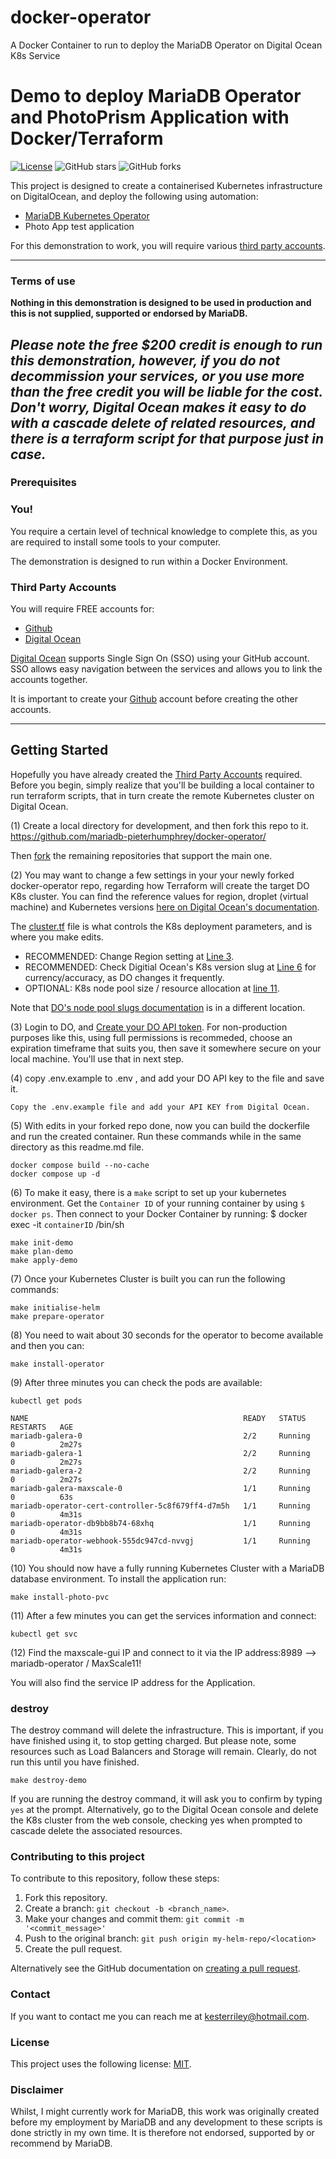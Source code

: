 # docker-operator
A Docker Container to run to deploy the MariaDB Operator on Digital Ocean K8s Service

# Demo to deploy MariaDB Operator and PhotoPrism Application with Docker/Terraform

[![License](https://img.shields.io/badge/mit-blue.svg)](https://opensource.org/licenses/mit)
![GitHub stars](https://img.shields.io/github/stars/mariadb-kester/docker-operator?style=social)
![GitHub forks](https://img.shields.io/github/forks/mariadb-kester/docker-operator?style=social)

This project is designed to create a containerised Kubernetes infrastructure on DigitalOcean, and deploy the following
using automation:

- [MariaDB Kubernetes Operator]([https://mariadb.com])
- Photo App test application

For this demonstration to work, you will require various [third party accounts](#third-party-accounts).

---

### Terms of use

**Nothing in this demonstration is designed to be used in production and this is not supplied, supported or endorsed by MariaDB.**

*Please note the free $200 credit is enough to run this demonstration, however, if you do not decommission your services, or you use more than the free credit you will be liable for the cost.*
*Don't worry, Digital Ocean makes it easy to do with a cascade delete of related resources, and there is a terraform script for that purpose just in case.*
---

### Prerequisites

### You!

You require a certain level of technical knowledge to complete this, as you are required to install some tools to your
computer.

The demonstration is designed to run within a Docker Environment.

### Third Party Accounts

You will require FREE accounts for:

- [Github](./docs/files/github/readme.md)
- [Digital Ocean](./docs/files/digitalocean/readme.md)

[Digital Ocean](./docs/files/digitalocean/readme.md) supports Single Sign
On (SSO) using your GitHub account. SSO allows easy navigation between the services and allows you to link the accounts together.

It is important to create your [Github](./docs/files/github/readme.md) account before creating the other accounts.




---

## Getting Started

Hopefully you have already created the [Third Party Accounts](#third-party-accounts) required.
Before you begin, simply realize that you'll be building a local container to run terraform scripts, that in turn create the remote Kubernetes cluster on Digital Ocean.

(1) Create a local directory for development, and then fork this repo to it. https://github.com/mariadb-pieterhumphrey/docker-operator/

Then [fork](./docs/files/github/fork.md) the remaining repositories that support the main one.

(2) You may want to change a few settings in your your newly forked docker-operator repo, regarding how Terraform will create the target DO K8s cluster. You can find the reference values for region, droplet (virtual machine) and Kubernetes versions [here on Digital Ocean's documentation](https://slugs.do-api.dev/).

The [cluster.tf](https://github.com/mariadb-pieterhumphrey/docker-operator/blob/main/terraform/modules/kdrDemo/cluster.tf) file is what controls the K8s deployment parameters, and is where you make edits.

* RECOMMENDED: Change Region setting at [Line 3](https://github.com/mariadb-pieterhumphrey/docker-operator/blob/main/terraform/modules/kdrDemo/cluster.tf#L3).
* RECOMMENDED: Check Digitial Ocean's K8s version slug at [Line 6](https://github.com/mariadb-pieterhumphrey/docker-operator/blob/main/terraform/modules/kdrDemo/cluster.tf#L6) for currency/accuracy, as DO changes it frequently.
* OPTIONAL: K8s node pool size / resource allocation at [line 11](https://github.com/mariadb-pieterhumphrey/docker-operator/blob/main/terraform/modules/kdrDemo/cluster.tf#L11).

Note that [DO's node pool slugs documentation](https://docs.digitalocean.com/reference/terraform/reference/resources/kubernetes_node_pool/) is in a different location.

(3) Login to DO, and [Create your DO API token](https://cloud.digitalocean.com/account/api/tokens).  For non-production purposes like this, using full permissions is recommeded, choose an expiration timeframe that suits you, then save it somewhere secure on your local machine.  You'll use that in next step. 

(4) copy .env.example to .env , and add your DO API key to the file and save it.

    Copy the .env.example file and add your API KEY from Digital Ocean.

(5) With edits in your forked repo done, now you can build the dockerfile and run the created container. Run these commands while in the same directory as this readme.md file.

    docker compose build --no-cache
    docker compose up -d

(6) To make it easy, there is a `make` script to set up your kubernetes environment. Get the `Container ID` of your running container by using `$ docker ps`.  Then connect to your Docker Container by running:
$ docker exec -it `containerID` /bin/sh

    make init-demo
    make plan-demo
    make apply-demo

(7) Once your Kubernetes Cluster is built you can run the following commands:

    make initialise-helm
    make prepare-operator

(8) You need to wait about 30 seconds for the operator to become available and then you can:

    make install-operator

(9) After three minutes you can check the pods are available:

    kubectl get pods

    NAME                                                READY   STATUS    RESTARTS   AGE
    mariadb-galera-0                                    2/2     Running   0          2m27s
    mariadb-galera-1                                    2/2     Running   0          2m27s
    mariadb-galera-2                                    2/2     Running   0          2m27s
    mariadb-galera-maxscale-0                           1/1     Running   0          63s
    mariadb-operator-cert-controller-5c8f679ff4-d7m5h   1/1     Running   0          4m31s
    mariadb-operator-db9bb8b74-68xhq                    1/1     Running   0          4m31s
    mariadb-operator-webhook-555dc947cd-nvvgj           1/1     Running   0          4m31s

(10) You should now have a fully running Kubernetes Cluster with a MariaDB database environment. 
To install the application run:

    make install-photo-pvc

(11) After a few minutes you can get the services information and connect:

    kubectl get svc 

(12) Find the maxscale-gui IP and connect to it via the IP address:8989 --> mariadb-operator / MaxScale11!

You will also find the service IP address for the Application.

### destroy

The destroy command will delete the infrastructure. This is important, if you have finished using it, to stop getting charged. But please note, some resources such as Load Balancers and Storage will remain. Clearly, do not run this until you have finished.

`make destroy-demo`

If you are running the destroy command, it will ask you to confirm by typing `yes` at the prompt.
Alternatively, go to the Digital Ocean console and delete the K8s cluster from the web console, checking yes when prompted to cascade delete the associated resources.

### Contributing to this project

<!--- If your README is long or you have some specific process or steps you want contributors to follow, consider creating a separate CONTRIBUTING.md file--->
To contribute to this repository, follow these steps:

1. Fork this repository.
2. Create a branch: `git checkout -b <branch_name>`.
3. Make your changes and commit them: `git commit -m '<commit_message>'`
4. Push to the original branch: `git push origin my-helm-repo/<location>`
5. Create the pull request.

Alternatively see the GitHub documentation
on [creating a pull request](https://help.github.com/en/github/collaborating-with-issues-and-pull-requests/creating-a-pull-request).

### Contact

If you want to contact me you can reach me at kesterriley@hotmail.com.

### License

<!--- If you're not sure which open license to use see https://choosealicense.com/--->

This project uses the following license: [MIT](https://github.com/mariadb-kester/docker-operator/blob/main/LICENSE).

### Disclaimer

Whilst, I might currently work for MariaDB, this work was originally created before my employment by MariaDB and any development to these scripts is done strictly in my own time. It is therefore not endorsed, supported by or recommend by MariaDB. 
